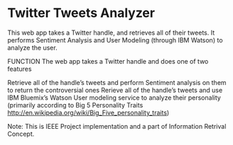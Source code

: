 # Twitter Tweets Analyzer
This web app takes a Twitter handle, and retrieves all of their tweets. It performs Sentiment Analysis and User Modeling (through IBM Watson) to analyze the user.


FUNCTION The web app takes a Twitter handle and does one of two features

Retrieve all of the handle’s tweets and perform Sentiment analysis on them to return the controversial ones
Rerieve all of the handle’s tweets and use IBM Bluemix’s Watson User modeling service to analyze their personality (primarily according to Big 5 Personality Traits http://en.wikipedia.org/wiki/Big_Five_personality_traits)

Note: This is IEEE Project implementation and a part of Information Retrival Concept.
